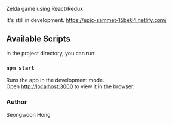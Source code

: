 Zelda game using React/Redux

It's still in development.
https://epic-sammet-15be64.netlify.com/

## Available Scripts

In the project directory, you can run:

### `npm start`

Runs the app in the development mode.<br>
Open [http://localhost:3000](http://localhost:3000) to view it in the browser.

### Author
Seongwoon Hong
